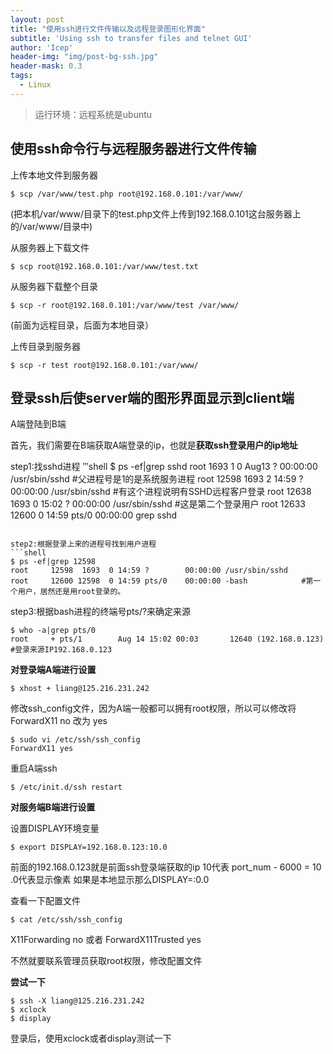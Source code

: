 ```yaml
---
layout: post
title: "使用ssh进行文件传输以及远程登录图形化界面"
subtitle: 'Using ssh to transfer files and telnet GUI'
author: 'Icep'
header-img: "img/post-bg-ssh.jpg"
header-mask: 0.3
tags:
  - Linux
---
```


> 运行环境：远程系统是ubuntu

## 使用ssh命令行与远程服务器进行文件传输
上传本地文件到服务器
```shell
$ scp /var/www/test.php root@192.168.0.101:/var/www/
```
(把本机/var/www/目录下的test.php文件上传到192.168.0.101这台服务器上的/var/www/目录中)

从服务器上下载文件
```shell
$ scp root@192.168.0.101:/var/www/test.txt
```

从服务器下载整个目录
```shell
$ scp -r root@192.168.0.101:/var/www/test /var/www/
```
(前面为远程目录，后面为本地目录）

上传目录到服务器
```shell
$ scp -r test root@192.168.0.101:/var/www/
```

## 登录ssh后使server端的图形界面显示到client端
A端登陆到B端

首先，我们需要在B端获取A端登录的ip，也就是**获取ssh登录用户的ip地址**

step1:找sshd进程
‵‵‵shell
$ ps -ef|grep sshd
root      1693     1  0 Aug13 ?        00:00:00 /usr/sbin/sshd   #父进程号是1的是系统服务进程
root     12598  1693  2 14:59 ?        00:00:00 /usr/sbin/sshd   #有这个进程说明有SSHD远程客户登录
root     12638  1693  0 15:02 ?        00:00:00 /usr/sbin/sshd   #这是第二个登录用户
root     12633 12600  0 14:59 pts/0    00:00:00 grep sshd
```

step2:根据登录上来的进程号找到用户进程
```shell
$ ps -ef|grep 12598
root     12598  1693  0 14:59 ?        00:00:00 /usr/sbin/sshd
root     12600 12598  0 14:59 pts/0    00:00:00 -bash            #第一个用户，居然还是用root登录的。
```

step3:根据bash进程的终端号pts/?来确定来源
```shell
$ who -a|grep pts/0
root     + pts/1        Aug 14 15:02 00:03       12640 (192.168.0.123)   #登录来源IP192.168.0.123
```

**对登录端A端进行设置**
```shell
$ xhost + liang@125.216.231.242
```

修改ssh_config文件，因为A端一般都可以拥有root权限，所以可以修改将ForwardX11 no 改为 yes
```shell
$ sudo vi /etc/ssh/ssh_config
ForwardX11 yes
```

重启A端ssh
```shell
$ /etc/init.d/ssh restart
```

**对服务端B端进行设置**

设置DISPLAY环境变量
```shell
$ export DISPLAY=192.168.0.123:10.0
```
前面的192.168.0.123就是前面ssh登录端获取的ip
10代表 port_num - 6000 = 10
.0代表显示像素
如果是本地显示那么DISPLAY=:0.0

查看一下配置文件
```shell
$ cat /etc/ssh/ssh_config
```
X11Forwarding no 或者 ForwardX11Trusted yes

不然就要联系管理员获取root权限，修改配置文件

**尝试一下**
```shell
$ ssh -X liang@125.216.231.242
$ xclock
$ display
```
登录后，使用xclock或者display测试一下
